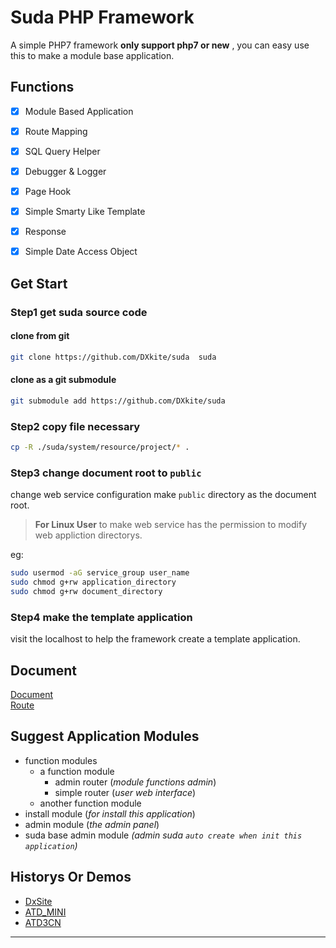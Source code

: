 #  Suda PHP Framework
A simple PHP7 framework **only support php7 or new** , you can easy use this to make a module base application. 

## Functions

- [x] Module Based Application
- [x] Route Mapping
- [x] SQL Query Helper
- [x] Debugger & Logger
- [x] Page Hook 
- [x] Simple Smarty Like Template
- [x] Response
- [x] Simple Date Access Object




## Get Start

### Step1 get suda source code

#### clone from git 

```bash
git clone https://github.com/DXkite/suda  suda
```
#### clone as a git submodule

```bash
git submodule add https://github.com/DXkite/suda
```

### Step2 copy file necessary

```bash
cp -R ./suda/system/resource/project/* .
```
### Step3 change document root to `public` 

change web service configuration make `public` directory as the document root.

> **For Linux User** to make web service has the permission to modify web appliction directorys.

eg:
```bash
sudo usermod -aG service_group user_name
sudo chmod g+rw application_directory
sudo chmod g+rw document_directory
```

### Step4 make the template application

visit the localhost to help the framework create a template application.

## Document

[Document](docs/readme.md)    
[Route](docs/tools/router.md)

## Suggest Application Modules 
- function modules
    - a function module
        - admin router (*module functions admin*)
        - simple router (*user web interface*)
    - another function module
- install module (*for install this application*)
- admin module (*the admin panel*)
- suda base admin module *(admin suda `auto create when init this application`)*

## Historys Or Demos

- [DxSite](https://github.com/DXkite/DxSite)   
- [ATD_MINI](https://github.com/DXkite/atd_mini)   
- [ATD3CN](https://github.com/DXkite/atd3.cn)   

----------------
